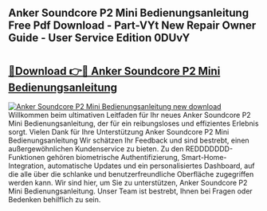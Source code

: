 ## Anker Soundcore P2 Mini Bedienungsanleitung Free Pdf Download - Part-VYt New Repair Owner Guide - User Service Edition 0DUvY

# <h2><a href="http://df3hsv.blite.top/?on=Anker+Soundcore+P2+Mini+Bedienungsanleitung">🔗Download 👉🔴 Anker Soundcore P2 Mini Bedienungsanleitung</a></h2>

[![Anker Soundcore P2 Mini Bedienungsanleitung new download](https://i.imgur.com/lujVjoI.png)](http://df3hsv.blite.top/?on=Anker+Soundcore+P2+Mini+Bedienungsanleitung)
Willkommen beim ultimativen Leitfaden für Ihr neues Anker Soundcore P2 Mini Bedienungsanleitung, der für ein reibungsloses und effizientes Erlebnis sorgt. Vielen Dank für Ihre Unterstützung Anker Soundcore P2 Mini Bedienungsanleitung Wir schätzen Ihr Feedback und sind bestrebt, einen außergewöhnlichen Kundenservice zu bieten. Zu den REDDDDDDD-Funktionen gehören biometrische Authentifizierung, Smart-Home-Integration, automatische Updates und ein personalisiertes Dashboard, auf die alle über die schlanke und benutzerfreundliche Oberfläche zugegriffen werden kann. Wir sind hier, um Sie zu unterstützen, Anker Soundcore P2 Mini Bedienungsanleitung. Unser Team ist bestrebt, Ihnen bei Fragen oder Bedenken behilflich zu sein.
